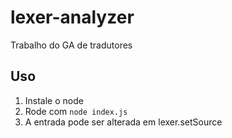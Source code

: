 # lexer-analyzer
Trabalho do GA de tradutores

## Uso

1. Instale o node
2. Rode com ```node index.js```
3. A entrada pode ser alterada em lexer.setSource
